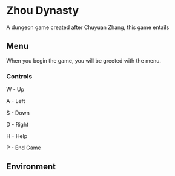 # Zhou Dynasty
A dungeon game created after Chuyuan Zhang, this game entails  
## Menu
When you begin the game, you will be greeted with the menu. 
### Controls
W - Up

A - Left

S - Down

D - Right

H - Help

P - End Game

## Environment

